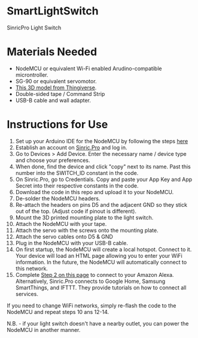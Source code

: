 # SmartLightSwitch
SinricPro Light Switch

# Materials Needed
- NodeMCU or equivalent Wi-Fi enabled Arudino-compatible microntroller.
- SG-90 or equivalent servomotor.
- [This 3D model from Thingiverse](https://www.thingiverse.com/thing:2848069).
- Double-sided tape / Command Strip
- USB-B cable and wall adapter.

# Instructions for Use
1. Set up your Arduino IDE for the NodeMCU by following the steps [here](https://create.arduino.cc/projecthub/electropeak/getting-started-w-nodemcu-esp8266-on-arduino-ide-28184f)
2. Establish an account on [Sinric.Pro](Sinric.Pro) and log in.
3. Go to Devices > Add Device. Enter the necessary name / device type and choose your preferences. 
4. When done, find the device and click "copy" next to its name. Past this number into the SWITCH_ID constant in the code.
5. On Sinric.Pro, go to Credentials. Copy and paste your App Key and App Secret into their respective constants in the code.
6. Download the code in this repo and upload it to your NodeMCU.
7. De-solder the NodeMCU headers.
8. Re-attach the headers on pins D5 and the adjacent GND so they stick out of the top. (Adjust code if pinout is different).
9. Mount the 3D printed mounting plate to the light switch.
10. Attach the NodeMCU with your tape.
11. Attach the servo with the screws onto the mounting plate. 
12. Attach the servo cables onto D5 & GND
13. Plug in the NodeMCU with your USB-B cable.
14. On first startup, the NodeMCU will create a local hotspot. Connect to it. Your device will load an HTML page allowing you to enter your WiFi information. In the future, the NodeMCU will automatically connect to this network.
15. Complete [Step 2 on this page](https://help.sinric.pro/pages/quickstart.html) to connect to your Amazon Alexa. Alternatively, Sinric.Pro connects to Google Home, Samsung SmartThings, and IFTTT. They provide tutorials on how to connect all services.

If you need to change WiFi networks, simply re-flash the code to the NodeMCU and repeat steps 10 ans 12-14.

N.B. - if your light switch doesn't have a nearby outlet, you can power the NodeMCU in another manner.
